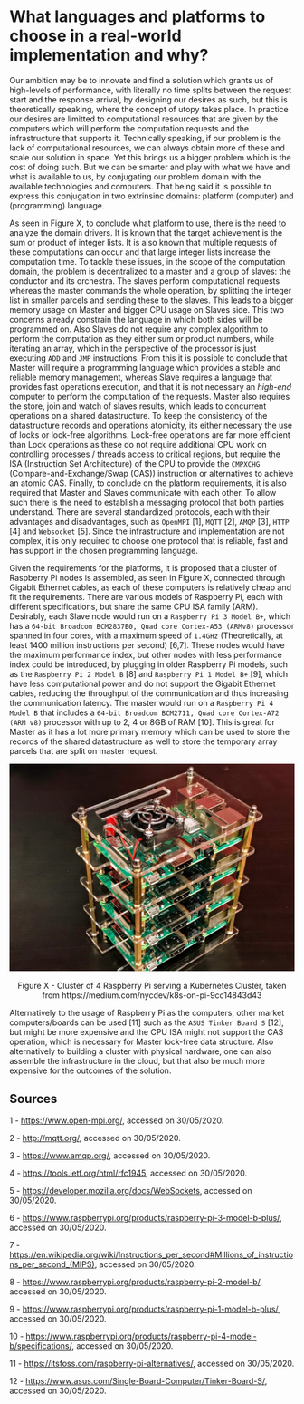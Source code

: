 # What languages and platforms to choose in a real-world implementation and why?

Our ambition may be to innovate and find a solution which grants us of high-levels of performance, with literally no time splits between the request start and the response arrival, by designing our desires as such, but this is theoretically speaking, where the concept of utopy takes place. In practice our desires are limitted to computational resources that are given by the computers which will perform the computation requests and the infrastructure that supports it. Technically speaking, if our problem is the lack of computational resources, we can always obtain more of these and scale our solution in space. Yet this brings us a bigger problem which is the cost of doing such. But we can be smarter and play with what we have and what is available to us, by conjugating our problem domain with the available technologies and computers. That being said it is possible to express this conjugation in two extrinsinc domains: platform (computer) and (programming) language.

As seen in Figure X, to conclude what platform to use, there is the need to analyze the domain drivers. It is known that the target achievement is the sum or product of integer lists. It is also known that multiple requests of these computations can occur and that large integer lists increase the computation time. To tackle these issues, in the scope of the computation domain, the problem is decentralized to a master and a group of slaves: the conductor and its orchestra. The slaves perform computational requests whereas the master commands the whole operation, by splitting the integer list in smaller parcels and sending these to the slaves. This leads to a bigger memory usage on Master and bigger CPU usage on Slaves side. This two concerns already constrain the language in which both sides will be programmed on. Also Slaves do not require any complex algorithm to perform the computation as they either sum or product numbers, while iterating an array, which in the perspective of the processor is just executing `ADD` and `JMP` instructions. From this it is possible to conclude that Master will require a programming language which provides a stable and reliable memory management, whereas Slave requires a language that provides fast operations execution, and that it is not necessary an *high-end* computer to perform the computation of the requests. Master also requires the store, join and watch of slaves results, which leads to concurrent operations on a shared datastructure. To keep the consistency of the datastructure records and operations atomicity, its either necessary the use of locks or lock-free algorithms. Lock-free operations are far more efficient than Lock operations as these do not require additional CPU work on controlling processes / threads access to critical regions, but require the ISA (Instruction Set Architecture) of the CPU to provide the `CMPXCHG` (Compare-and-Exchange/Swap (CAS)) instruction or alternatives to achieve an atomic CAS. Finally, to conclude on the platform requirements, it is also required that Master and Slaves communicate with each other. To allow such there is the need to establish a messaging protocol that both parties understand. There are several standardized protocols, each with their advantages and disadvantages, such as `OpenMPI` [1], `MQTT` [2], `AMQP` [3], `HTTP` [4] and `Websocket` [5]. Since the infrastructure and implementation are not complex, it is only required to choose one protocol that is reliable, fast and has support in the chosen programming language.

Given the requirements for the platforms, it is proposed that a cluster of Raspberry Pi nodes is assembled, as seen in Figure X, connected through Gigabit Ethernet cables, as each of these computers is relatively cheap and fit the requirements. There are various models of Raspberry Pi, each with different specifications, but share the same CPU ISA family (ARM). Desirably, each Slave node would run on a `Raspberry Pi 3 Model B+`, which has a `64-bit Broadcom BCM2837B0, Quad core Cortex-A53 (ARMv8)` processor spanned in four cores, with a maximum speed of `1.4GHz` (Theoretically, at least 1400 million instructions per second) [6,7]. These nodes would have the maximum performance index, but other nodes with less performance index could be introduced, by plugging in older Raspberry Pi models, such as the `Raspberry Pi 2 Model B` [8] and `Raspberry Pi 1 Model B+` [9], which have less computational power and do not support the Gigabit Ethernet cables, reducing the throughput of the communication and thus increasing the communication latency. The master would run on a `Raspberry Pi 4 Model B` that includes a `64-bit Broadcom BCM2711, Quad core Cortex-A72 (ARM v8)` processor with up to 2, 4 or 8GB of RAM [10]. This is great for Master as it has a lot more primary memory which can be used to store the records of the shared datastructure as well to store the temporary array parcels that are split on master request.

![cluster_4_raspberry_pi](../figures/cluster_4_raspberry_pi.jpeg)

<center>Figure X - Cluster of 4 Raspberry Pi serving a Kubernetes Cluster, taken from https://medium.com/nycdev/k8s-on-pi-9cc14843d43</center>

Alternatively to the usage of Raspberry Pi as the computers, other market computers/boards can be used [11] such as the `ASUS Tinker Board S` [12], but might be more expensive and the CPU ISA might not support the CAS operation, which is necessary for Master lock-free data structure. Also alternatively to building a cluster with physical hardware, one can also assemble the infrastructure in the cloud, but that also be much more expensive for the outcomes of the solution.


## Sources

1 - https://www.open-mpi.org/, accessed on 30/05/2020.

2 - http://mqtt.org/, accessed on 30/05/2020.

3 - https://www.amqp.org/, accessed on 30/05/2020.

4 - https://tools.ietf.org/html/rfc1945, accessed on 30/05/2020.

5 - https://developer.mozilla.org/docs/WebSockets, accessed on 30/05/2020.

6 - https://www.raspberrypi.org/products/raspberry-pi-3-model-b-plus/, accessed on 30/05/2020.

7 - https://en.wikipedia.org/wiki/Instructions_per_second#Millions_of_instructions_per_second_(MIPS), accessed on 30/05/2020.

8 - https://www.raspberrypi.org/products/raspberry-pi-2-model-b/, accessed on 30/05/2020.

9 - https://www.raspberrypi.org/products/raspberry-pi-1-model-b-plus/, accessed on 30/05/2020.

10 - https://www.raspberrypi.org/products/raspberry-pi-4-model-b/specifications/, accessed on 30/05/2020.

11 - https://itsfoss.com/raspberry-pi-alternatives/, accessed on 30/05/2020.

12 - https://www.asus.com/Single-Board-Computer/Tinker-Board-S/, accessed on 30/05/2020.